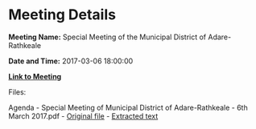 # Meeting Details

**Meeting Name:** Special Meeting of the Municipal District of Adare-Rathkeale

**Date and Time:** 2017-03-06 18:00:00

**[Link to Meeting](https://www.limerick.ie/council/whats-on/special-meeting-municipal-district-adare-rathkeale-0)**

Files: 

Agenda - Special Meeting of Municipal District of Adare-Rathkeale - 6th March 2017.pdf - [Original file](https://beta.limerick.ie/sites/default/files/media/documents/2017-04/agenda_6th_march_2017_special_meeting.pdf) - [Extracted text](./Agenda%20-%20Special%20Meeting%20of%20Municipal%20District%20of%20Adare-Rathkeale%20-%206th%20March%202017.md)

